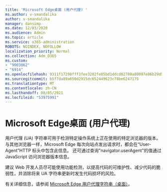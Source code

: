 ```yaml
---
title: 'Microsoft Edge桌面 (用户代理) '
ms.author: v-smandalika
author: v-smandalika
manager: dansimp
ms.date: 12/03/2020
ms.audience: Admin
ms.topic: article
ms.service: o365-administration
ROBOTS: NOINDEX, NOFOLLOW
localization_priority: Normal
ms.collection: Adm_O365
ms.custom:
- "9003862"
- "6914"
ms.openlocfilehash: 9311f17298fff3fee3282fe05bd1ddcd02780a80097e86b29d56ffd575a9a571
ms.sourcegitcommit: b5f7da89a650d2915dc652449623c78be6247175
ms.translationtype: MT
ms.contentlocale: zh-CN
ms.lasthandoff: 08/05/2021
ms.locfileid: "53975991"
---
```

# <a name="microsoft-edge-user-agent-string-desktop"></a>Microsoft Edge桌面 (用户代理) 

用户代理 (UA) 字符串可用于检测特定操作系统上正在使用的特定浏览器的版本。 与其他浏览器一样，Microsoft Edge 每次向站点发出请求时，都会在“User-Agent”HTTP 标头中包含此信息。 还可通过查询"navigator.userAgent"的值通过 JavaScript 访问浏览器版本信息。

建议 Web 开发人员尽可能使用功能检测，以提高代码的可维护性、减少代码的脆弱性，并消除将来 UA 字符串更新时发生代码损坏的风险。

有关详细信息，请参阅 [Microsoft Edge 用户代理字符串（桌面）](https://docs.microsoft.com/microsoft-edge/web-platform/user-agent-string)。